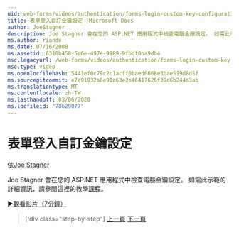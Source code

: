 ```yaml
---
uid: web-forms/videos/authentication/forms-login-custom-key-configuration
title: 表單登入自訂金鑰設定 |Microsoft Docs
author: JoeStagner
description: Joe Stagner 會在您的 ASP.NET 應用程式中檢查電腦金鑰設定。 如需此示範的詳細資訊，請參閱這裡的教學課程。
ms.author: riande
ms.date: 07/16/2008
ms.assetid: 6310b458-5e6e-497e-9989-9fbdf0ba9db4
msc.legacyurl: /web-forms/videos/authentication/forms-login-custom-key-configuration
msc.type: video
ms.openlocfilehash: 5441ef0c79c2c1acff0baed6668e3bae519d8d5f
ms.sourcegitcommit: e7e91932a6e91a63e2e46417626f39d6b244a3ab
ms.translationtype: MT
ms.contentlocale: zh-TW
ms.lasthandoff: 03/06/2020
ms.locfileid: "78629077"
---
```

# <a name="forms-login-custom-key-configuration"></a>表單登入自訂金鑰設定

依[Joe Stagner](https://github.com/JoeStagner)

Joe Stagner 會在您的 ASP.NET 應用程式中檢查電腦金鑰設定。 如需此示範的詳細資訊，請參閱這裡的教學[課程](../../overview/older-versions-security/introduction/forms-authentication-configuration-and-advanced-topics-vb.md)。

[&#9654;觀看影片（7分鐘）](https://channel9.msdn.com/Blogs/ASP-NET-Site-Videos/forms-login-custom-key-configuration)

> [!div class="step-by-step"]
> [上一頁](asp-forms-login-relocation.md)
> [下一頁](add-custom-data-to-the-authentication-method.md)
